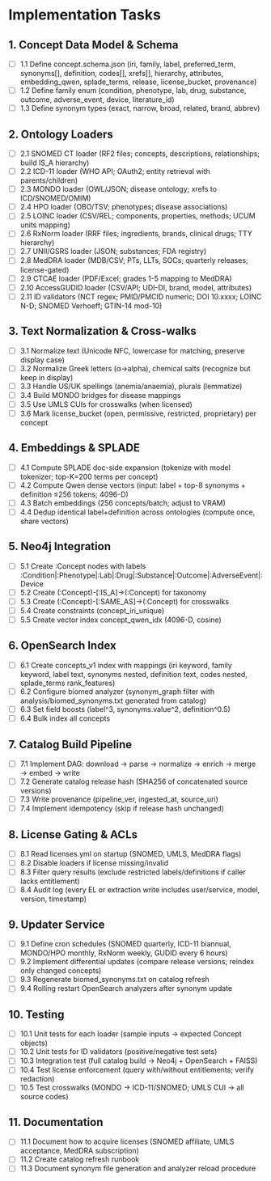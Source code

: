 # Implementation Tasks

## 1. Concept Data Model & Schema

- [ ] 1.1 Define concept.schema.json (iri, family, label, preferred_term, synonyms[], definition, codes[], xrefs[], hierarchy, attributes, embedding_qwen, splade_terms, release, license_bucket, provenance)
- [ ] 1.2 Define family enum (condition, phenotype, lab, drug, substance, outcome, adverse_event, device, literature_id)
- [ ] 1.3 Define synonym types (exact, narrow, broad, related, brand, abbrev)

## 2. Ontology Loaders

- [ ] 2.1 SNOMED CT loader (RF2 files; concepts, descriptions, relationships; build IS_A hierarchy)
- [ ] 2.2 ICD-11 loader (WHO API; OAuth2; entity retrieval with parents/children)
- [ ] 2.3 MONDO loader (OWL/JSON; disease ontology; xrefs to ICD/SNOMED/OMIM)
- [ ] 2.4 HPO loader (OBO/TSV; phenotypes; disease associations)
- [ ] 2.5 LOINC loader (CSV/REL; components, properties, methods; UCUM units mapping)
- [ ] 2.6 RxNorm loader (RRF files; ingredients, brands, clinical drugs; TTY hierarchy)
- [ ] 2.7 UNII/GSRS loader (JSON; substances; FDA registry)
- [ ] 2.8 MedDRA loader (MDB/CSV; PTs, LLTs, SOCs; quarterly releases; license-gated)
- [ ] 2.9 CTCAE loader (PDF/Excel; grades 1-5 mapping to MedDRA)
- [ ] 2.10 AccessGUDID loader (CSV/API; UDI-DI, brand, model, attributes)
- [ ] 2.11 ID validators (NCT regex; PMID/PMCID numeric; DOI 10.xxxx; LOINC N-D; SNOMED Verhoeff; GTIN-14 mod-10)

## 3. Text Normalization & Cross-walks

- [ ] 3.1 Normalize text (Unicode NFC, lowercase for matching, preserve display case)
- [ ] 3.2 Normalize Greek letters (α→alpha), chemical salts (recognize but keep in display)
- [ ] 3.3 Handle US/UK spellings (anemia/anaemia), plurals (lemmatize)
- [ ] 3.4 Build MONDO bridges for disease mappings
- [ ] 3.5 Use UMLS CUIs for crosswalks (when licensed)
- [ ] 3.6 Mark license_bucket (open, permissive, restricted, proprietary) per concept

## 4. Embeddings & SPLADE

- [ ] 4.1 Compute SPLADE doc-side expansion (tokenize with model tokenizer; top-K=200 terms per concept)
- [ ] 4.2 Compute Qwen dense vectors (input: label + top-8 synonyms + definition ≤256 tokens; 4096-D)
- [ ] 4.3 Batch embeddings (256 concepts/batch; adjust to VRAM)
- [ ] 4.4 Dedup identical label+definition across ontologies (compute once, share vectors)

## 5. Neo4j Integration

- [ ] 5.1 Create :Concept nodes with labels :Condition|:Phenotype|:Lab|:Drug|:Substance|:Outcome|:AdverseEvent|:Device
- [ ] 5.2 Create (:Concept)-[:IS_A]->(:Concept) for taxonomy
- [ ] 5.3 Create (:Concept)-[:SAME_AS]->(:Concept) for crosswalks
- [ ] 5.4 Create constraints (concept_iri_unique)
- [ ] 5.5 Create vector index concept_qwen_idx (4096-D, cosine)

## 6. OpenSearch Index

- [ ] 6.1 Create concepts_v1 index with mappings (iri keyword, family keyword, label text, synonyms nested, definition text, codes nested, splade_terms rank_features)
- [ ] 6.2 Configure biomed analyzer (synonym_graph filter with analysis/biomed_synonyms.txt generated from catalog)
- [ ] 6.3 Set field boosts (label^3, synonyms.value^2, definition^0.5)
- [ ] 6.4 Bulk index all concepts

## 7. Catalog Build Pipeline

- [ ] 7.1 Implement DAG: download → parse → normalize → enrich → merge → embed → write
- [ ] 7.2 Generate catalog release hash (SHA256 of concatenated source versions)
- [ ] 7.3 Write provenance (pipeline_ver, ingested_at, source_uri)
- [ ] 7.4 Implement idempotency (skip if release hash unchanged)

## 8. License Gating & ACLs

- [ ] 8.1 Read licenses.yml on startup (SNOMED, UMLS, MedDRA flags)
- [ ] 8.2 Disable loaders if license missing/invalid
- [ ] 8.3 Filter query results (exclude restricted labels/definitions if caller lacks entitlement)
- [ ] 8.4 Audit log (every EL or extraction write includes user/service, model, version, timestamp)

## 9. Updater Service

- [ ] 9.1 Define cron schedules (SNOMED quarterly, ICD-11 biannual, MONDO/HPO monthly, RxNorm weekly, GUDID every 6 hours)
- [ ] 9.2 Implement differential updates (compare release versions; reindex only changed concepts)
- [ ] 9.3 Regenerate biomed_synonyms.txt on catalog refresh
- [ ] 9.4 Rolling restart OpenSearch analyzers after synonym update

## 10. Testing

- [ ] 10.1 Unit tests for each loader (sample inputs → expected Concept objects)
- [ ] 10.2 Unit tests for ID validators (positive/negative test sets)
- [ ] 10.3 Integration test (full catalog build → Neo4j + OpenSearch + FAISS)
- [ ] 10.4 Test license enforcement (query with/without entitlements; verify redaction)
- [ ] 10.5 Test crosswalks (MONDO → ICD-11/SNOMED; UMLS CUI → all source codes)

## 11. Documentation

- [ ] 11.1 Document how to acquire licenses (SNOMED affiliate, UMLS acceptance, MedDRA subscription)
- [ ] 11.2 Create catalog refresh runbook
- [ ] 11.3 Document synonym file generation and analyzer reload procedure
